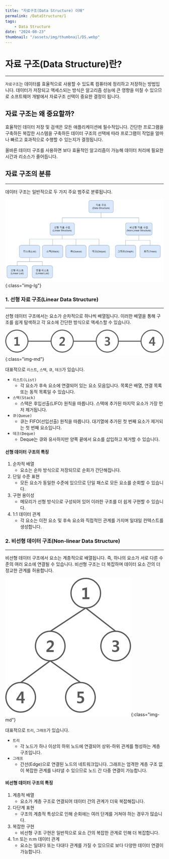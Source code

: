 ```yaml
---
title: "자료구조(Data Structure) 이해"
permalink: /DataStructure/1
tags:
    - Data Structure
date: "2024-08-23"
thumbnail: "/assets/img/thumbnail/DS.webp"
---
```


# 자료 구조(Data Structure)란?
---

`자료구조`는 데이터를 효율적으로 사용할 수 있도록 컴퓨터에 정리하고 저장하는 방법입니다.
데이터가 저장되고 액세스되는 방식은 알고리즘 성능에 큰 영향을 미칠 수 있으므로 소프트웨어 개발에서 자료구조 선택이 중요한 결정이 됩니다.

## 자료 구조는 왜 중요할까?
효율적인 데이터 저장 및 검색은 모든 애플리케이션에 필수적입니다.
간단한 프로그램을 구축하든 복잡한 시스템을 구축하든 데이터 구조의 선택에 따라 프로그램이 작업을 얼마나 빠르고 효과적으로 수행할 수 있는지가 결정됩니다.

올바른 데이터 구조를 사용하면 보다 효율적인 알고리즘이 가능해 데이터 처리에 필요한 시간과 리소스가 줄어듭니다.

## 자료 구조의 분류
---
데이터 구조는 일반적으로 두 가지 주요 범주로 분류됩니다.

![Data Structure](/assets/img/posts/DS/1/1.webp "Data Structure"){:class="img-lg"}

### 1. 선형 자료 구조(Linear Data Structure)
---

선형 데이터 구조에서는 요소가 순차적으로 하나씩 배열됩니다.
이러한 배열을 통해 구조를 쉽게 탐색하고 각 요소에 간단한 방식으로 액세스할 수 있습니다.

![Linear Data Structure)](/assets/img/posts/DS/1/2.webp "Linear Data Structure)"){:class="img-md"}

대표적으로 `리스트`, `스택`, `큐`, `데크`가 있습니다.

- `리스트(List)`
    - 각 요소가 후속 요소에 연결되어 있는 요소 모음입니다. 목록은 배열, 연결 목록 또는 동적 목록일 수 있습니다.
- `스택(Stack)`
    - 스택은 후입선출(LIFO) 원칙을 따릅니다. 스택에 추가된 마지막 요소가 가장 먼저 제거됩니다.
- `큐(Queue)`
    - 큐는 FIFO(선입선출) 원칙을 따릅니다. 대기열에 추가된 첫 번째 요소가 제거되는 첫 번째 요소입니다.
- `데크(Deque)`
    - Deque는 큐와 유사하지만 양쪽 끝에서 요소를 삽입하고 제거할 수 있습니다.

#### 선형 데이터 구조의 특징
1. 순차적 배열
    - 요소는 순차 방식으로 저장되므로 순회가 간단해집니다.
2. 단일 수준 표현
    - 모든 요소가 동일한 수준에 있으므로 단일 패스로 모든 요소를 ​​순회할 수 있습니다.
3. 구현 용이성
    - 메모리가 선형 방식으로 구성되어 있어 이러한 구조를 더 쉽게 구현할 수 있습니다.
4. 1:1 데이터 관계
    - 각 요소는 이전 요소 및 후속 요소와 직접적인 관계를 가지며 일대일 컨텍스트를 생성합니다.

### 2. 비선형 데이터 구조(Non-linear Data Structure)
---

비선형 데이터 구조에서 요소는 계층적으로 배열됩니다.
즉, 하나의 요소가 서로 다른 수준의 여러 요소에 연결될 수 있습니다.
비선형 구조는 더 복잡하며 데이터 요소 간의 더 정교한 관계를 허용합니다.

![Non-linear Data Structure](/assets/img/posts/DS/1/3.webp "Non-linear Data Structure"){:class="img-md"}

대표적으로 `트리`, `그래프`가 있습니다.

- `트리`
    - 각 노드가 하나 이상의 하위 노드에 연결되어 상위-하위 관계를 형성하는 계층 구조입니다.
- `그래프`
    - 간선(Edge)으로 연결된 노드의 네트워크입니다. 그래프는 엄격한 계층 구조 없이 복잡한 관계를 나타낼 수 있으므로 노드 간 다중 연결이 가능합니다.

#### 비선형 데이터 구조의 특징

1. 계층적 배열
    - 요소가 계층 구조로 연결되어 데이터 간의 관계가 더욱 복잡해집니다.
2. 다단계 표현
    - 구조의 계층적 특성으로 인해 순회에는 여러 단계를 거쳐야 하는 경우가 많습니다.
3. 복잡한 구현
    - 비선형 구조 구현은 일반적으로 요소 간의 복잡한 관계로 인해 더 복잡합니다.
4. 1:n 또는 n:m 데이터 관계
    - 요소는 일대다 또는 다대다 관계를 가질 수 있으므로 보다 다양한 데이터 연결이 가능합니다.